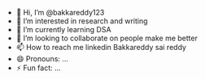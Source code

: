 - 👋 Hi, I’m @bakkareddy123
- 👀 I’m interested in research and writing 
- 🌱 I’m currently learning DSA
- 💞️ I’m looking to collaborate on people make me better 
- 📫 How to reach me linkedin Bakkareddy sai reddy
- 😄 Pronouns: ...
- ⚡ Fun fact: ...

<!---
bakkareddy123/bakkareddy123 is a ✨ special ✨ repository because its `README.md` (this file) appears on your GitHub profile.
You can click the Preview link to take a look at your changes.
--->

